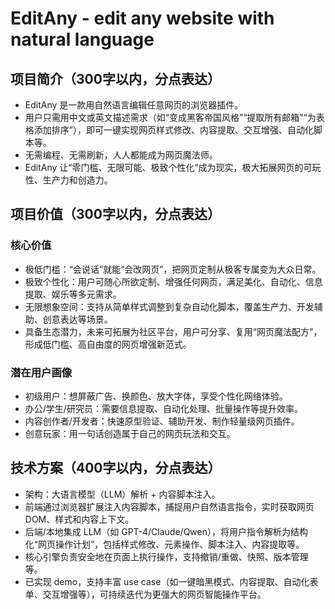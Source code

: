 # EditAny - edit any website with natural language

## 项目简介（300字以内，分点表达）
- EditAny 是一款用自然语言编辑任意网页的浏览器插件。
- 用户只需用中文或英文描述需求（如“变成黑客帝国风格”“提取所有邮箱”“为表格添加排序”），即可一键实现网页样式修改、内容提取、交互增强、自动化脚本等。
- 无需编程、无需刷新，人人都能成为网页魔法师。
- EditAny 让“零门槛、无限可能、极致个性化”成为现实，极大拓展网页的可玩性、生产力和创造力。

## 项目价值（300字以内，分点表达）
### 核心价值
- 极低门槛：“会说话”就能“会改网页”，把网页定制从极客专属变为大众日常。
- 极致个性化：用户可随心所欲定制、增强任何网页，满足美化、自动化、信息提取、娱乐等多元需求。
- 无限想象空间：支持从简单样式调整到复杂自动化脚本，覆盖生产力、开发辅助、创意表达等场景。
- 具备生态潜力，未来可拓展为社区平台，用户可分享、复用“网页魔法配方”，形成低门槛、高自由度的网页增强新范式。

### 潜在用户画像
- 初级用户：想屏蔽广告、换颜色、放大字体，享受个性化网络体验。
- 办公/学生/研究员：需要信息提取、自动化处理、批量操作等提升效率。
- 内容创作者/开发者：快速原型验证、辅助开发、制作轻量级网页插件。
- 创意玩家：用一句话创造属于自己的网页玩法和交互。

## 技术方案（400字以内，分点表达）
- 架构：大语言模型（LLM）解析 + 内容脚本注入。
- 前端通过浏览器扩展注入内容脚本，捕捉用户自然语言指令，实时获取网页 DOM、样式和内容上下文。
- 后端/本地集成 LLM（如 GPT-4/Claude/Qwen），将用户指令解析为结构化“网页操作计划”，包括样式修改、元素操作、脚本注入、内容提取等。
- 核心引擎负责安全地在页面上执行操作，支持撤销/重做、快照、版本管理等。
- 已实现 demo，支持丰富 use case（如一键暗黑模式、内容提取、自动化表单、交互增强等），可持续迭代为更强大的网页智能操作平台。 